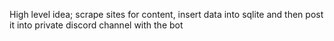 High level idea; scrape sites for content, insert data into sqlite and then post it into private discord channel with the bot
